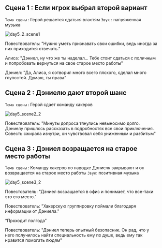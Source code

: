 ## Сцена 1 : Если игрок выбрал второй вариант

`Тема сцены` : Герой решается сдаться властям
`Звук` : напряженная музыка

![day5_2_scene1](https://github.com/Yarik7Fedorov/NovellaUrfu/assets/150283668/0cb71f8a-ef0b-495c-8f8f-69d2eb35e58e)

Повествователь: "Нужно уметь признавать свои ошибки, ведь иногда за них приходится отвечать."

Алиса: "Дэниел, ну что же ты наделал…  Тебе стоит сдаться с поличным и попробовать вернуться на свое старое место работы"

Дэниел: "Да, Алиса, я сотворил много всего плохого, сделал много глупостей. Думаю, ты права"

## Сцена 2 : Дэниелю дают второй шанс

`Тема сцены` : Герой сдает команду хакеров

![day5_scene2_2](https://github.com/Yarik7Fedorov/NovellaUrfu/assets/92790655/1d287ead-e898-413e-8326-716d18598d34)


Повествователь: "Минуты допроса тянулись невыносимо долго. Дэниелу пришлось рассказать в подробностях все свои приключения. Совесть сжирала изнутри, он чувствовал себя униженным и разбитым"

## Сцена 3 : Дэниел возращается на старое место работы

`Тема сцены` : Команду хакеров по наводке Дэниеля закрывают и он возвращается на старое место работы
`Звук`: позитивная музыка

![day5_scene3_2](https://github.com/Yarik7Fedorov/NovellaUrfu/assets/92790655/c4a2cd9e-c998-4163-b81d-b656162dc0f4)


Повестователь: "Дэниел возращается в офис и понимает, что все-таки это его место."

Повествователь: "Хакерскую группировку поймали благодаря информации от Дэниела."

“Проходит полгода”

Повествователь: "Дэниел теперь опытный безопасник. Он рад, что у него получилось найти специальность ему по душе, ведь ему так нравится помогать людям"
